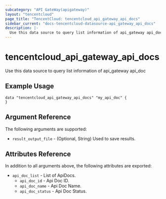 ```yaml
---
subcategory: "API GateWay(apigateway)"
layout: "tencentcloud"
page_title: "TencentCloud: tencentcloud_api_gateway_api_docs"
sidebar_current: "docs-tencentcloud-datasource-api_gateway_api_docs"
description: |-
  Use this data source to query list information of api_gateway api_doc
---
```


# tencentcloud_api_gateway_api_docs

Use this data source to query list information of api_gateway api_doc

## Example Usage

```hcl
data "tencentcloud_api_gateway_api_docs" "my_api_doc" {
}
```

## Argument Reference

The following arguments are supported:

* `result_output_file` - (Optional, String) Used to save results.

## Attributes Reference

In addition to all arguments above, the following attributes are exported:

* `api_doc_list` - List of ApiDocs.
  * `api_doc_id` - Api Doc ID.
  * `api_doc_name` - Api Doc Name.
  * `api_doc_status` - Api Doc Status.


